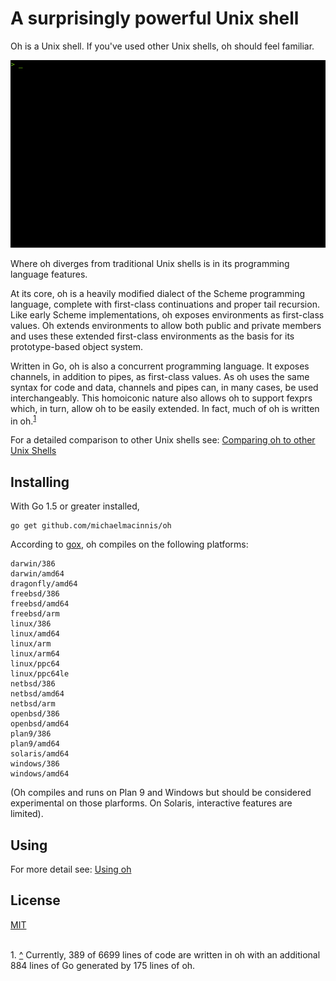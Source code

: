 # A surprisingly powerful Unix shell

Oh is a Unix shell. If you've used other Unix shells, oh should feel
familiar.

![gif](img/oh.gif)

Where oh diverges from traditional Unix shells is in its programming
language features.

At its core, oh is a heavily modified dialect of the Scheme programming
language, complete with first-class continuations and proper tail
recursion. Like early Scheme implementations, oh exposes environments
as first-class values. Oh extends environments to allow both public and
private members and uses these extended first-class environments as the
basis for its prototype-based object system.

Written in Go, oh is also a concurrent programming language. It exposes
channels, in addition to pipes, as first-class values. As oh uses the
same syntax for code and data, channels and pipes can, in many cases, be
used interchangeably. This homoiconic nature also allows oh to support
fexprs which, in turn, allow oh to be easily extended. In fact, much of
oh is written in oh.<sup name="r1">[1](#f1)</sup>

For a detailed comparison to other Unix shells see: [Comparing oh to other Unix Shells](https://htmlpreview.github.io/?https://raw.githubusercontent.com/michaelmacinnis/oh/master/doc/comparison.html)

## Installing

With Go 1.5 or greater installed,

    go get github.com/michaelmacinnis/oh

According to [gox](https://github.com/mitchellh/gox), oh compiles on the
following platforms:

    darwin/386
    darwin/amd64
    dragonfly/amd64
    freebsd/386
    freebsd/amd64
    freebsd/arm
    linux/386
    linux/amd64
    linux/arm
    linux/arm64
    linux/ppc64
    linux/ppc64le
    netbsd/386
    netbsd/amd64
    netbsd/arm
    openbsd/386
    openbsd/amd64
    plan9/386
    plan9/amd64
    solaris/amd64
    windows/386
    windows/amd64

(Oh compiles and runs on Plan 9 and Windows but should be considered
experimental on those plarforms. On Solaris, interactive features are
limited).

## Using

For more detail see: [Using oh](doc/manual.md)

## License

[MIT](LICENSE)

<br><a name="f1">1</a>. [^](#r1) Currently, 
389 of 6699 lines of code are written in oh with an
additional 884 lines of Go generated by 175 lines
of oh.

